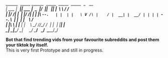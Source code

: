 ______  _____ ______  _____  _____  _____  _   __   __\
| ___ \|  ___|| ___ \|  _  |/  ___||_   _|| |  \ \ / /\
| |_/ /| |__  | |_/ /| | | |\ `--.   | |  | |   \ V /\
|    / |  __| |  __/ | | | | `--. \  | |  | |    \ /\
| |\ \ | |___ | |    \ \_/ //\__/ /  | |  | |____| |\
\_| \_|\____/ \_|     \___/ \____/   \_/  \_____/\_/

**Bot that find trending vids from your favourite subreddits and post them your tiktok by itself.**\
This is very first Prototype and still in progress.

